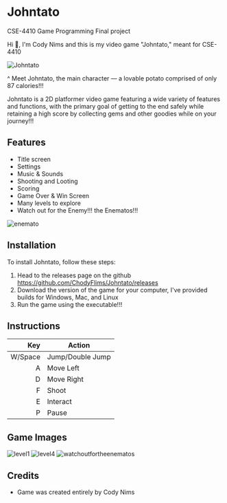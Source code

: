 # Johntato
CSE-4410 Game Programming Final project

Hi 👋, I'm Cody Nims and this is my video game "Johntato," meant for CSE-4410

![Johntato](https://github.com/ChodyFlims/Johntato/assets/112797534/b509309f-be16-4371-80d9-6925b1a0d0d5)

^ Meet Johntato, the main character — a lovable potato comprised of only 87 calories!!!

Johntato is a 2D platformer video game featuring a wide variety of features and functions, with the primary goal of getting to the end safely while retaining a high score by collecting gems and other goodies while on your journey!!!

## Features
- Title screen
- Settings
- Music & Sounds
- Shooting and Looting
- Scoring
- Game Over & Win Screen
- Many levels to explore
- Watch out for the Enemy!!! the Enematos!!!
  
![enemato](https://github.com/ChodyFlims/Johntato/assets/112797534/37f820a1-3283-42c1-8de4-d21e5080a009)

## Installation
To install Johntato, follow these steps:
1. Head to the releases page on the github https://github.com/ChodyFlims/Johntato/releases 
2. Download the version of the game for your computer, I've provided builds for Windows, Mac, and Linux
3. Run the game using the executable!!!

## Instructions

| Key | Action |
|-----:|-----------|
|     W/Space| Jump/Double Jump|
|     A| Move Left    |
|     D| Move Right       |
|     F| Shoot       |
|     E| Interact       |
|     P| Pause       |

## Game Images
![level1](https://github.com/ChodyFlims/Johntato/assets/112797534/b0637b61-8dea-419b-a602-f056834034d7)
![level4](https://github.com/ChodyFlims/Johntato/assets/112797534/7538dfdb-a831-42e5-80ff-051dd401d3cb)
![watchoutfortheenematos](https://github.com/ChodyFlims/Johntato/assets/112797534/5a1390d0-a839-4926-ab93-9344e191a980)

## Credits
- Game was created entirely by Cody Nims
